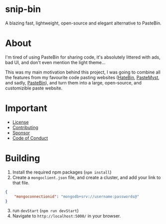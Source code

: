 # snip-bin

A blazing fast, lightweight, open-source and elegant alternative to PasteBin.

# About

I'm tired of using PasteBin for sharing code, it's absolutely littered with ads, bad UI, and don't even mention the light theme...

This was my main motivation behind this project, I was going to combine all the features from my favourite code pasting websites ([HateBin], [PasteMyst], and sadly, [PasteBin]), and turn them into a large, open-source, and customizible paste website.

# Important 

 - [License]
 - [Contributing] 
 - [Sponsor]
 - [Code of Conduct]

# Building

1. Install the required npm packages (`npm install`)
2. Create a `mongoclient.json` file, and create a cluster, and add your link to that file.

```json
{
    "mongoconnectionid": "mongodb+srv://username:passwords@"
}
```

3. run `devStart` (`npm run devStart`)
4. Navigate to `http://localhost:5000/` in your browser.

[HateBin]: https://hatebin.com/
[PasteMyst]: https://paste.myst.rs/
[PasteBin]: https://pastebin.com/
[License]: https://opensource.org/licenses/MIT
[Contributing]: https://github.com/harshhh-dev/snip-bin/blob/main/CONTRIBUTING.md
[Sponsor]: https://www.patreon.com/harshdev
[Code of Conduct]: https://github.com/harshhh-dev/snip-bin/blob/main/CODE_OF_CONDUCT.md

